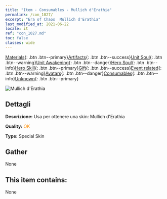 ```yaml
---
title: "Item - Consumables - Mullich d'Erathia"
permalink: /con_1027/
excerpt: "Era of Chaos  Mullich d'Erathia"
last_modified_at: 2021-06-22
locale: it
ref: "con_1027.md"
toc: false
classes: wide
---
```

 [Materials](/ItemsIT/){: .btn .btn--primary}[Artifacts](/ItemsIT/Artifacts/){: .btn .btn--success}[Unit Soul](/ItemsIT/UnitSoul/){: .btn .btn--warning}[Unit Awakening](/ItemsIT/UnitAwakening/){: .btn .btn--danger}[Hero Soul](/ItemsIT/HeroSoul/){: .btn .btn--info}[Hero Skill](/ItemsIT/HeroSkill/){: .btn .btn--primary}[Gift](/ItemsIT/Gift/){: .btn .btn--success}[Event related](/ItemsIT/Events/){: .btn .btn--warning}[Avatars](/ItemsIT/Avatars/){: .btn .btn--danger}[Consumables](/ItemsIT/Consumables/){: .btn .btn--info}[Unknown](/ItemsIT/Unknown/){: .btn .btn--primary}

 ![Mullich d'Erathia](/images/h/h_Mullich2.jpg)

## Dettagli
 **Descrizione:** Usa per ottenere una skin: Mullich d'Erathia

 **Quality:** <span style="color: #FF8C00">OK</span>

 **Type:** Special Skin

## Gather

  None

## This item contains:

  None

